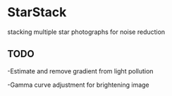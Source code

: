 # StarStack
stacking multiple star photographs for noise reduction


## TODO
-Estimate and remove gradient from light pollution

-Gamma curve adjustment for brightening image